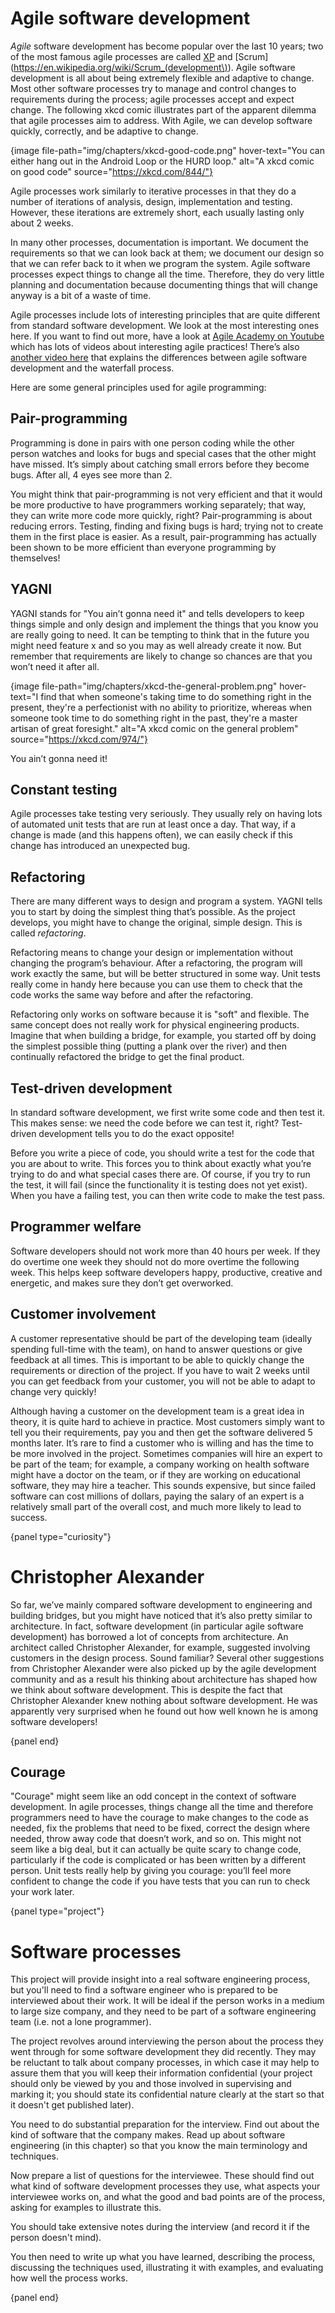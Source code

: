 # Agile software development

*Agile* software development has become popular over the last 10 years; two of the most famous agile processes are called [XP](https://en.wikipedia.org/wiki/Extreme_programming) and [Scrum](https://en.wikipedia.org/wiki/Scrum_(development\)).
Agile software development is all about being extremely flexible and adaptive to change.
Most other software processes try to manage and control changes to requirements during the process; agile processes accept and expect change.
The following xkcd comic illustrates part of the apparent dilemma that agile processes aim to address.
With Agile, we can develop software quickly, correctly, and be adaptive to change.

{image file-path="img/chapters/xkcd-good-code.png" hover-text="You can either hang out in the Android Loop or the HURD loop." alt="A xkcd comic on good code" source="https://xkcd.com/844/"}

Agile processes work similarly to iterative processes in that they do a number of iterations of analysis, design, implementation and testing.
However, these iterations are extremely short, each usually lasting only about 2 weeks.

In many other processes, documentation is important.
We document the requirements so that we can look back at them; we document our design so that we can refer back to it when we program the system.
Agile software processes expect things to change all the time.
Therefore, they do very little planning and documentation because documenting things that will change anyway is a bit of a waste of time.

Agile processes include lots of interesting principles that are quite different from standard software development.
We look at the most interesting ones here.
If you want to find out more, have a look at [Agile Academy on Youtube](https://www.youtube.com/user/AgileAcademyAus) which has lots of videos about interesting agile practices!
There’s also [another video here](https://www.youtube.com/watch?v=kqz_jDS0RWY) that explains the differences between agile software development and the waterfall process.

Here are some general principles used for agile programming:

## Pair-programming

Programming is done in pairs with one person coding while the other person watches and looks for bugs and special cases that the other might have missed.
It’s simply about catching small errors before they become bugs.
After all, 4 eyes see more than 2.

You might think that pair-programming is not very efficient and that it would be more productive to have programmers working separately; that way, they can write more code more quickly, right?
Pair-programming is about reducing errors.
Testing, finding and fixing bugs is hard; trying not to create them in the first place is easier.
As a result, pair-programming has actually been shown to be more efficient than everyone programming by themselves!

## YAGNI

YAGNI stands for "You ain’t gonna need it" and tells developers to keep things simple and only design and implement the things that you know you are really going to need.
It can be tempting to think that in the future you might need feature x and so you may as well already create it now.
But remember that requirements are likely to change so chances are that you won’t need it after all.

{image file-path="img/chapters/xkcd-the-general-problem.png" hover-text="I find that when someone's taking time to do something right in the present, they're a perfectionist with no ability to prioritize, whereas when someone took time to do something right in the past, they're a master artisan of great foresight." alt="A xkcd comic on the general problem" source="https://xkcd.com/974/"}

You ain’t gonna need it!

## Constant testing

Agile processes take testing very seriously.
They usually rely on having lots of automated unit tests that are run at least once a day.
That way, if a change is made (and this happens often), we can easily check if this change has introduced an unexpected bug.

## Refactoring

There are many different ways to design and program a system.
YAGNI tells you to start by doing the simplest thing that’s possible.
As the project develops, you might have to change the original, simple design.
This is called *refactoring*.

Refactoring means to change your design or implementation without changing the program’s behaviour.
After a refactoring, the program will work exactly the same, but will be better structured in some way.
Unit tests really come in handy here because you can use them to check that the code works the same way before and after the refactoring.

Refactoring only works on software because it is "soft" and flexible.
The same concept does not really work for physical engineering products.
Imagine that when building a bridge, for example, you started off by doing the simplest possible thing (putting a plank over the river) and then continually refactored the bridge to get the final product.

## Test-driven development

In standard software development, we first write some code and then test it.
This makes sense: we need the code before we can test it, right?
Test-driven development tells you to do the exact opposite!

Before you write a piece of code, you should write a test for the code that you are about to write.
This forces you to think about exactly what you’re trying to do and what special cases there are.
Of course, if you try to run the test, it will fail (since the functionality it is testing does not yet exist).
When you have a failing test, you can then write code to make the test pass.

## Programmer welfare

Software developers should not work more than 40 hours per week.
If they do overtime one week they should not do more overtime the following week.
This helps keep software developers happy, productive, creative and energetic, and makes sure they don’t get overworked.

## Customer involvement

A customer representative should be part of the developing team (ideally spending full-time with the team), on hand to answer questions or give feedback at all times.
This is important to be able to quickly change the requirements or direction of the project.
If you have to wait 2 weeks until you can get feedback from your customer, you will not be able to adapt to change very quickly!

Although having a customer on the development team is a great idea in theory, it is quite hard to achieve in practice.
Most customers simply want to tell you their requirements, pay you and then get the software delivered 5 months later.
It’s rare to find a customer who is willing and has the time to be more involved in the project.
Sometimes companies will hire an expert to be part of the team; for example, a company working on health software might have a doctor on the team, or if they are working on educational software, they may hire a teacher.
This sounds expensive, but since failed software can cost millions of dollars, paying the salary of an expert is a relatively small part of the overall cost, and much more likely to lead to success.

{panel type="curiosity"}

# Christopher Alexander

So far, we’ve mainly compared software development to engineering and building bridges, but you might have noticed that it’s also pretty similar to architecture.
In fact, software development (in particular agile software development) has borrowed a lot of concepts from architecture.
An architect called Christopher Alexander, for example, suggested involving customers in the design process.
Sound familiar?
Several other suggestions from Christopher Alexander were also picked up by the agile development community and as a result his thinking about architecture has shaped how we think about software development.
This is despite the fact that Christopher Alexander knew nothing about software development.
He was apparently very surprised when he found out how well known he is among software developers!

{panel end}

## Courage

"Courage" might seem like an odd concept in the context of software development.
In agile processes, things change all the time and therefore programmers need to have the courage to make changes to the code as needed, fix the problems that need to be fixed, correct the design where needed, throw away code that doesn’t work, and so on.
This might not seem like a big deal, but it can actually be quite scary to change code, particularly if the code is complicated or has been written by a different person.
Unit tests really help by giving you courage: you’ll feel more confident to change the code if you have tests that you can run to check your work later.

{panel type="project"}

# Software processes

This project will provide insight into a real software engineering process, but you'll need to find a software engineer who is prepared to be interviewed about their work.
It will be ideal if the person works in a medium to large size company, and they need to be part of a software engineering team (i.e. not a lone programmer).

The project revolves around interviewing the person about the process they went through for some software development they did recently.
They may be reluctant to talk about company processes, in which case it may help to assure them that you will keep their information confidential (your project should only be viewed by you and those involved in supervising and marking it; you should state its confidential nature clearly at the start so that it doesn't get published later).

You need to do substantial preparation for the interview.
Find out about the kind of software that the company makes.
Read up about software engineering (in this chapter) so that you know the main terminology and techniques.

Now prepare a list of questions for the interviewee.
These should find out what kind of software development processes they use, what aspects your interviewee works on, and what the good and bad points are of the process, asking for examples to illustrate this.

You should take extensive notes during the interview (and record it if the person doesn't mind).

You then need to write up what you have learned, describing the process, discussing the techniques used, illustrating it with examples, and evaluating how well the process works.

{panel end}
